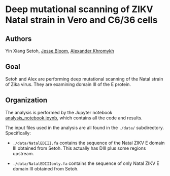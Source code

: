 # Deep mutational scanning of ZIKV Natal strain in Vero and C6/36 cells

## Authors
Yin Xiang Setoh, [Jesse Bloom](https://research.fhcrc.org/bloom/en.html), [Alexander Khromykh](https://staff.scmb.uq.edu.au/staff/alexander-khromykh) 

## Goal
Setoh and Alex are performing deep mutational scanning of the Natal strain of Zika virus. 
They are examining domain III of the E protein.

## Organization

The analysis is performed by the Jupyter notebook [analysis_notebook.ipynb](analysis_notebook.ipynb), which contains all the code and results.

The input files used in the analysis are all found in the `./data/` subdirectory.
Specifically:

  * `./data/NatalEDIII.fa` contains the sequence of the Natal ZIKV E domain III obtained from Setoh. This actually has DIII plus some regions upstream.

  * `./data/NatalEDIIIonly.fa` contains the sequence of only Natal ZIKV E domain III obtained from Setoh. 

